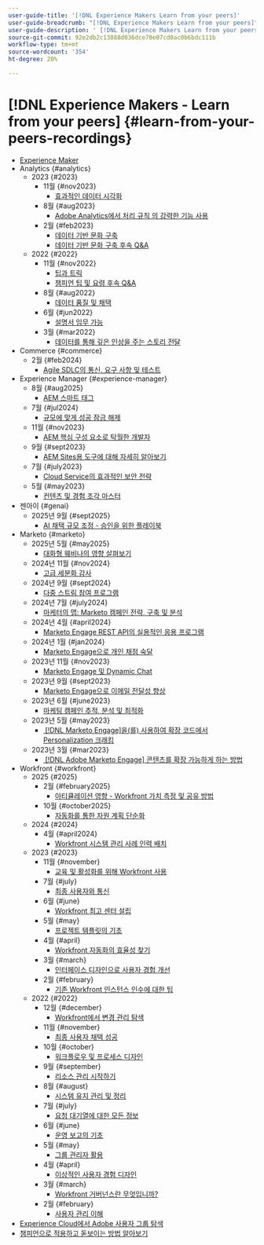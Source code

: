 ```yaml
---
user-guide-title: '[!DNL Experience Makers Learn from your peers]'
user-guide-breadcrumb: "[!DNL Experience Makers Learn from your peers]"
user-guide-description: ' [!DNL Experience Makers Learn from your peers]의 녹음/녹화 컬렉션'
source-git-commit: 92e2db2c13888d036dce70e07cd0ac0b6bdc111b
workflow-type: tm+mt
source-wordcount: '354'
ht-degree: 20%

---
```



# [!DNL Experience Makers - Learn from your peers] {#learn-from-your-peers-recordings}

+ [Experience Maker](overview.md)
+ Analytics {#analytics}
   + 2023 {#2023}
      + 11월 {#nov2023}
         + [효과적인 데이터 시각화](analytics/nov2023/impactful-data-visualizations.md)
      + 8월 {#aug2023}
         + [Adobe Analytics에서 처리 규칙 의 강력한 기능 사용](analytics/aug2023/processing-rules.md)
      + 2월 {#feb2023}
         + [데이터 기반 문화 구축](analytics/feb2023/data-driven-culture.md)
         + [데이터 기반 문화 구축 후속 Q&amp;A](analytics/feb2023/data-driven-culture-q-and-a.md)
   + 2022 {#2022}
      + 11월 {#nov2022}
         + [팁과 트릭](analytics/nov2022/tips-and-tricks.md)
         + [챔피언 팁 및 요령 후속 Q&amp;A](analytics/nov2022/tips-and-tricks-q-and-a.md)
      + 8월 {#aug2022}
         + [데이터 품질 및 채택](analytics/aug2022/data-quality.md)
      + 6월 {#jun2022}
         + [설명서 임무 가능](analytics/june2022/mission-possible.md)
      + 3월 {#mar2022}
         + [데이터를 통해 깊은 인상을 주는 스토리 전달](analytics/mar2022/stories-with-data.md)
+ Commerce {#commerce}
   + 2월 {#feb2024}
      + [Agile SDLC의 통신, 요구 사항 및 테스트](commerce/2024/agile-sdlc.md)
+ Experience Manager {#experience-manager}
   + 8월 {#aug2025}
      + [AEM 스마트 태그](experience-manager/aug2025/smart-tags.md)
   + 7월 {#jul2024}
      + [규모에 맞게 성공 잠금 해제](experience-manager/july2024/global-digital-presence.md)
   + 11월 {#nov2023}
      + [AEM 핵심 구성 요소로 탁월한 개발자](experience-manager/nov2023/core-components.md)
   + 9월 {#sept2023}
      + [AEM Sites용 도구에 대해 자세히 알아보기](experience-manager/sept2023/aem-sites-tools.md)
   + 7월 {#july2023}
      + [Cloud Service의 효과적인 보안 전략](experience-manager/july2023/effective-security-strategies-in-cloud-service.md)
   + 5월 {#may2023}
      + [컨텐츠 및 경험 조각 마스터](experience-manager/may2023/mastering-content-and-experience-fragments.md)
+ 젠아이 {#genai}
   + 2025년 9월 {#sept2025}
      + [AI 채택 규모 조정 - 승인을 위한 플레이북](genai/sept2025/scale-ai-adoption-a-playbook-for-approvals.md)
+ Marketo {#marketo}
   + 2025년 5월 {#may2025}
      + [대화형 웨비나의 영향 살펴보기](marketo/may2025/interactive-webinars.md)
   + 2024년 11월 {#nov2024}
      + [고급 세분화 감사](marketo/nov2024/advanced-segmentation.md)
   + 2024년 9월 {#sept2024}
      + [다중 스트림 참여 프로그램](marketo/sept2024/multi-stream-engagement-programs.md)
   + 2024년 7월 {#july2024}
      + [마케터의 맵: Marketo 캠페인 전략, 구축 및 분석](marketo/july2024/marketers-map-marketo-campaigns.md)
   + 2024년 4월 {#april2024}
      + [Marketo Engage REST API의 실용적인 응용 프로그램](marketo/april2024/practical-applications-of-marketo-engage-rest-api.md)
   + 2024년 1월 {#jan2024}
      + [Marketo Engage으로 개인 채점 숙달](marketo/jan2024/person-scoring-mastery.md)
   + 2023년 11월 {#nov2023}
      + [Marketo Engage 및 Dynamic Chat](marketo/nov2023/dynamic-chat.md)
   + 2023년 9월 {#sept2023}
      + [Marketo Engage으로 이메일 전달성 향상](marketo/sept2023/email-deliverability.md)
   + 2023년 6월 {#june2023}
      + [마케팅 캠페인 추적, 분석 및 최적화](marketo/june2023/marketing-campaigns.md)
   + 2023년 5월 {#may2023}
      + [&#x200B; [!DNL Marketo Engage]을(를) 사용하여 확장 코드에서 Personalization 크래킹](marketo/may2023/personalization-at-scale.md)
   + 2023년 3월 {#mar2023}
      + [&#x200B; [!DNL Adobe Marketo Engage] 콘텐츠를 확장 가능하게 하는 방법](marketo/mar2023/templates-tokens-teamwork.md)
+ Workfront {#workfront}
   + 2025 {#2025}
      + 2월 {#february2025}
         + [아티큘레이션 영향 - Workfront 가치 측정 및 공유 방법](workfront/2025/how-to-measure-and-share-workfront-value.md)
      + 10월 {#october2025}
         + [자동화를 통한 자원 계획 단순화](workfront/2025/simplify-resource-planning-with-automation.md)
   + 2024 {#2024}
      + 4월 {#april2024}
         + [Workfront 시스템 관리 사례 인력 배치](workfront/2024/04/staffing-your-workfront-system-admin-practice.md)
   + 2023 {#2023}
      + 11월 {#november}
         + [교육 및 활성화를 위해 Workfront 사용](workfront/2023/11/using-workfront-for-training-and-enablement.md)
      + 7월 {#july}
         + [최종 사용자와 통신](workfront/2023/07/communicating-with-end-users.md)
      + 6월 {#june}
         + [Workfront 최고 센터 설립](workfront/2023/06/establishing-a-workfront-center-of-excellence.md)
      + 5월 {#may}
         + [프로젝트 템플릿의 기초](workfront/2023/05/foundations-of-project-templates.md)
      + 4월 {#april}
         + [Workfront 자동화의 효율성 찾기](workfront/2023/04/finding-efficiencies-in-workfront-automation.md)
      + 3월 {#march}
         + [인터페이스 디자인으로 사용자 경험 개선](workfront/2023/03/improving-user-experience-with-interface-design.md)
      + 2월 {#february}
         + [기존 Workfront 인스턴스 인수에 대한 팁](workfront/2023/02/tips-for-taking-over-an-existing-workfront-instance.md)
   + 2022 {#2022}
      + 12월 {#december}
         + [Workfront에서 변경 관리 탐색](workfront/2022/12/navigating-change-management.md)
      + 11월 {#november}
         + [최종 사용자 채택 성공](workfront/2022/11/successful-end-user-adoption.md)
      + 10월 {#october}
         + [워크플로우 및 프로세스 디자인](workfront/2022/10/workflow-and-process-design.md)
      + 9월 {#september}
         + [리소스 관리 시작하기](workfront/2022/09/getting-started-with-resource-management.md)
      + 8월 {#august}
         + [시스템 유지 관리 및 정리](workfront/2022/08/system-maintenance-and-cleanup.md)
      + 7월 {#july}
         + [요청 대기열에 대한 모든 정보](workfront/2022/07/all-about-request-queues.md)
      + 6월 {#june}
         + [운영 보고의 기초](workfront/2022/06/foundations-of-operational-reporting.md)
      + 5월 {#may}
         + [그룹 관리자 활용](workfront/2022/05/leveraging-the-group-admin.md)
      + 4월 {#april}
         + [이상적인 사용자 경험 디자인](workfront/2022/04/designing-an-ideal-user-experience.md)
      + 3월 {#march}
         + [Workfront 거버넌스란 무엇입니까?](workfront/2022/03/what-is-workfront-governance.md)
      + 2월 {#february}
         + [사용자 관리 이해](workfront/2022/02/understanding-user-management.md)
+ [Experience Cloud에서 Adobe 사용자 그룹 탐색](./adobe-user-groups.md)
+ [챔피언으로 적용하고 돋보이는 방법 알아보기](./adobe-champion-application.md)
